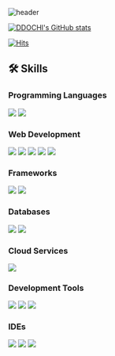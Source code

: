 ![header](https://capsule-render.vercel.app/api?type=waving&color=auto&height=270&section=header&text=HyeongCheol%20Lee&fontSize=50&animation=fadeIn&fontAlignY=38&desc=Beginner%20Developer&descAlignY=51&descAlign=83&fontAlign=70)

[![DDOCHI's GitHub stats](https://github-readme-stats.vercel.app/api?username=ddochiisrich&show_icons=true&theme=dracula&count_private=true)](https://github.com/anuraghazra/github-readme-stats)

[![Hits](https://hits.seeyoufarm.com/api/count/incr/badge.svg?url=https%3A%2F%2Fgithub.com%2Fddochiisrich&count_bg=%230C1844&title_bg=%23C80036&icon=&icon_color=%23E7E7E7&title=VISIT&edge_flat=false)](https://hits.seeyoufarm.com)
<br>

## 🛠️ Skills

### Programming Languages
<img src="https://img.shields.io/badge/Java-007396?style=flat&logo=Java&logoColor=white"/>
<img src="https://img.shields.io/badge/Java Script-F7DF1E?style=flat&logo=javascript&logoColor=white"/>

### Web Development
<img src="https://img.shields.io/badge/HTML5-E34F26?style=flat&logo=html5&logoColor=white"/>
<img src="https://img.shields.io/badge/CSS3-1572B6?style=flat&logo=css3&logoColor=white"/>
<img src="https://img.shields.io/badge/jQuery-0769AD?style=flat&logo=jQuery&logoColor=white"/>
<img src="https://img.shields.io/badge/Node.js-5FA04E?style=flat&logo=Node.js&logoColor=white"/>
<img src="https://img.shields.io/badge/React-61DAFB?style=flat&logo=react&logoColor=white"/>

### Frameworks
<img src="https://img.shields.io/badge/Spring-6DB33F?style=flat&logo=spring&logoColor=white"/>
<img src="https://img.shields.io/badge/Spring Boot-6DB33F?style=flat&logo=springboot&logoColor=white"/>

### Databases
<img src="https://img.shields.io/badge/MySql-4479A1?style=flat&logo=MySql&logoColor=white"/>
<img src="https://img.shields.io/badge/oracle-F80000?style=flat&logo=oracle&logoColor=white"/>

### Cloud Services
<img src="https://img.shields.io/badge/AWS-232F3E?style=flat&logo=amazonwebservices&logoColor=white"/>

### Development Tools
<img src="https://img.shields.io/badge/git-F05032?style=flat&logo=git&logoColor=white"/>
<img src="https://img.shields.io/badge/Docker-2496ED?style=flat&logo=docker&logoColor=white"/>
<img src="https://img.shields.io/badge/Linux-FCC624?style=flat&logo=linux&logoColor=white"/>

### IDEs
<img src="https://img.shields.io/badge/Eclipse-2C2255?style=flat&logo=eclipseide&logoColor=white"/>
<img src="https://img.shields.io/badge/Intellij-000000?style=flat&logo=intellijidea&logoColor=white"/>
<img src="https://img.shields.io/badge/VSCode-007ACC?style=flat&logo=visualstudiocode&logoColor=white"/>
